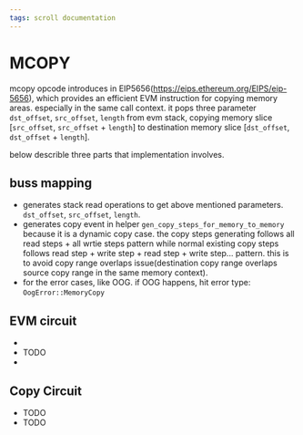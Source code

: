 ```yaml
---
tags: scroll documentation
---
```


# MCOPY
mcopy opcode introduces in EIP5656(https://eips.ethereum.org/EIPS/eip-5656), which provides an efficient EVM instruction for copying memory areas. especially in the same call context. it pops three parameter `dst_offset`, `src_offset`, `length` from evm stack, copying memory slice [`src_offset`, `src_offset` + `length`] to destination memory slice [`dst_offset`, `dst_offset` + `length`].

below describle three parts that implementation involves.
## buss mapping
  - generates stack read operations to get above mentioned parameters. `dst_offset`, `src_offset`, `length`.
  - generates copy event in helper `gen_copy_steps_for_memory_to_memory` because it is a dynamic copy case. the copy steps generating follows all read steps + all wrtie steps pattern while normal existing copy steps follows read step + write step + read step + write step... pattern. this is to avoid copy range overlaps issue(destination copy range overlaps source copy range in the same memory context).   
  -  for the error cases, like OOG. if OOG happens, hit error type: `OogError::MemoryCopy` 

## EVM circuit
  - 
  - TODO
  - 

## Copy Circuit
  - TODO
  - TODO



